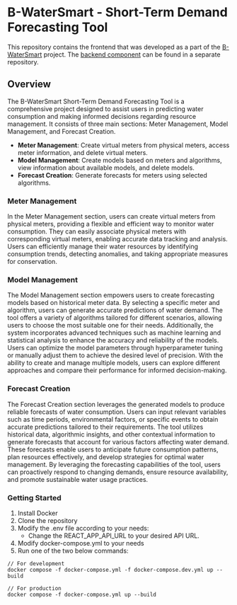 # B-WaterSmart - Short-Term Demand Forecasting Tool

This repository contains the frontend that was developed as a part of the [B-WaterSmart](https://b-watersmart.eu/) project. The [backend component](https://github.com/iwwtech/bws-short-term-forecasting) can be found in a separate repository.

## Overview

The B-WaterSmart Short-Term Demand Forecasting Tool is a comprehensive project designed to assist users in predicting water consumption and making informed decisions regarding resource management. It consists of three main sections: Meter Management, Model Management, and Forecast Creation.

- **Meter Management**: Create virtual meters from physical meters, access meter information, and delete virtual meters.
- **Model Management**: Create models based on meters and algorithms, view information about available models, and delete models.
- **Forecast Creation**: Generate forecasts for meters using selected algorithms.

### Meter Management

In the Meter Management section, users can create virtual meters from physical meters, providing a flexible and efficient way to monitor water consumption. They can easily associate physical meters with corresponding virtual meters, enabling accurate data tracking and analysis. Users can efficiently manage their water resources by identifying consumption trends, detecting anomalies, and taking appropriate measures for conservation.

### Model Management

The Model Management section empowers users to create forecasting models based on historical meter data. By selecting a specific meter and algorithm, users can generate accurate predictions of water demand. The tool offers a variety of algorithms tailored for different scenarios, allowing users to choose the most suitable one for their needs. Additionally, the system incorporates advanced techniques such as machine learning and statistical analysis to enhance the accuracy and reliability of the models. Users can optimize the model parameters through hyperparameter tuning or manually adjust them to achieve the desired level of precision. With the ability to create and manage multiple models, users can explore different approaches and compare their performance for informed decision-making.

### Forecast Creation

The Forecast Creation section leverages the generated models to produce reliable forecasts of water consumption. Users can input relevant variables such as time periods, environmental factors, or specific events to obtain accurate predictions tailored to their requirements. The tool utilizes historical data, algorithmic insights, and other contextual information to generate forecasts that account for various factors affecting water demand. These forecasts enable users to anticipate future consumption patterns, plan resources effectively, and develop strategies for optimal water management. By leveraging the forecasting capabilities of the tool, users can proactively respond to changing demands, ensure resource availability, and promote sustainable water usage practices.

### Getting Started

1.  Install Docker
2.  Clone the repository
3.  Modify the .env file according to your needs:
    - Change the REACT_APP_API_URL to your desired API URL.
4.  Modify docker-compose.yml to your needs
5.  Run one of the two below commands:

```
// For development
docker compose -f docker-compose.yml -f docker-compose.dev.yml up --build

// For production
docker compose -f docker-compose.yml up --build
```
